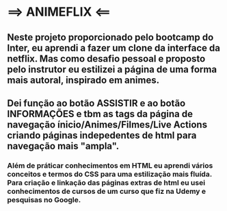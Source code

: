 # ==> ANIMEFLIX <==

## Neste projeto proporcionado pelo bootcamp do Inter, eu aprendi a fazer um clone da interface da netflix. Mas como desafio pessoal e proposto pelo instrutor eu estilizei a página de uma forma mais autoral, inspirado em animes.

## Dei função ao botão ASSISTIR e ao botão INFORMAÇÕES e tbm as tags da página de navegação ínicio/Animes/Filmes/Live Actions criando páginas indepedentes de html para navegação mais "ampla".

### Além de práticar conhecimentos em HTML eu aprendi vários conceitos e termos do CSS para uma estilização mais fluída. Para criação e linkação das páginas extras de html eu usei conhecimentos de cursos de um curso que fiz na Udemy e pesquisas no Google.
